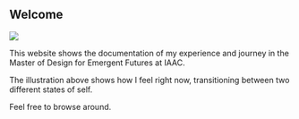 ## Welcome

![](../images/lugares.jpeg)

This website shows the documentation of my experience and journey in the Master of Design for Emergent Futures at IAAC.

The illustration above shows how I feel right now, transitioning between two different states of self.

Feel free to browse around.
